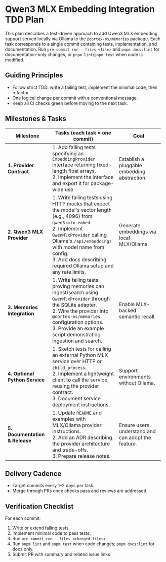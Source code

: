 # Qwen3 MLX Embedding Integration TDD Plan

This plan describes a test-driven approach to add Qwen3 MLX embedding support served locally via Ollama to the `@cortex-os/memories` package. Each task corresponds to a single commit containing tests, implementation, and documentation. Run `pre-commit run --files <file>` and `pnpm docs:lint` for documentation-only changes, or `pnpm lint`/`pnpm test` when code is modified.

## Guiding Principles

- Follow strict TDD: write a failing test, implement the minimal code, then refactor.
- One logical change per commit with a conventional message.
- Keep all CI checks green before moving to the next task.

## Milestones & Tasks

| Milestone                      | Tasks (each task = one commit)                                                                                                                                                                                                                                                            | Goal                                               |
| ------------------------------ | ----------------------------------------------------------------------------------------------------------------------------------------------------------------------------------------------------------------------------------------------------------------------------------------- | -------------------------------------------------- |
| **1. Provider Contract**       | 1. Add failing tests specifying an `EmbeddingProvider` interface returning fixed-length float arrays.<br>2. Implement the interface and export it for package-wide use.                                                                                                                   | Establish a pluggable embedding abstraction.       |
| **2. Qwen3 MLX Provider**      | 1. Write failing tests using HTTP mocks that expect the model's vector length (e.g., 4096) from `qwen3:mlx-embed`.<br>2. Implement `QwenMlxProvider` calling Ollama's `/api/embeddings` with model name from config.<br>3. Add docs describing required Ollama setup and any rate limits. | Generate embeddings via local MLX/Ollama.          |
| **3. Memories Integration**    | 1. Write failing tests proving memories can ingest/search using `QwenMlxProvider` through the SQLite adapter.<br>2. Wire the provider into `@cortex-os/memories` configuration options.<br>3. Provide an example script demonstrating ingestion and search.                               | Enable MLX-backed semantic recall.                 |
| **4. Optional Python Service** | 1. Sketch tests for calling an external Python MLX service over HTTP or `child_process`.<br>2. Implement a lightweight client to call the service, reusing the provider contract.<br>3. Document service deployment instructions.                                                         | Support environments without Ollama.               |
| **5. Documentation & Release** | 1. Update `README` and examples with MLX/Ollama provider instructions.<br>2. Add an ADR describing the provider architecture and trade-offs.<br>3. Prepare release notes.                                                                                                                 | Ensure users understand and can adopt the feature. |

## Delivery Cadence

- Target commits every 1–2 days per task.
- Merge through PRs once checks pass and reviews are addressed.

## Verification Checklist

For each commit:

1. Write or extend failing tests.
2. Implement minimal code to pass tests.
3. Run `pre-commit run --files <changed files>`.
4. Run `pnpm lint` and `pnpm test` when code changes; `pnpm docs:lint` for docs only.
5. Submit PR with summary and related issue links.
